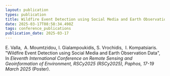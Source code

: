 ```yaml
---
layout: publication
types: publication
title: Wildfire Event Detection using Social Media and Earth Observation Data
date: 2025-03-17T08:58:34.498Z
tags: conference_publications
publication_date: 2025-03-17
---
```

<!--StartFragment-->

E. Valla,  A. Moumtzidou, I. Gialampoukidis, S. Vrochidis,  I. Kompatsiaris. "Wildfire Event Detection using Social Media and Earth Observation Data", In *Eleventh International Conference on Remote Sensing and Geoinformation of Environment, RSCy2025 (RSCy2025), Paphos, 17-19 March 2025* (Poster).

<!--EndFragment-->
